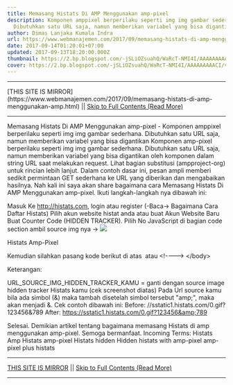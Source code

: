 ```yaml
---
title: Memasang Histats Di AMP Menggunakan amp-pixel
description: Komponen amppixel berperilaku seperti img img gambar sederhana.
  Dibutuhkan satu URL saja, namun memberikan variabel yang bisa digantikan
author: Dimas Lanjaka Kumala Indra
url: https://www.webmanajemen.com/2017/09/memasang-histats-di-amp-menggunakan-amp.html
date: 2017-09-14T01:20:01+07:00
updated: 2017-09-13T18:20:00.000Z
thumbnail: https://2.bp.blogspot.com/-jSLiOZsuahQ/WaRcT-NMI4I/AAAAAAAAACI/vjuid9-u-hE4pT43zsx0XxoytpjWj5HdACLcBGAs/s320/histats-2.jpg
cover: https://2.bp.blogspot.com/-jSLiOZsuahQ/WaRcT-NMI4I/AAAAAAAAACI/vjuid9-u-hE4pT43zsx0XxoytpjWj5HdACLcBGAs/s320/histats-2.jpg
---
```


<hr/> [THIS SITE IS MIRROR](https://www.webmanajemen.com/2017/09/memasang-histats-di-amp-menggunakan-amp.html) || <a href="https://www.webmanajemen.com/2017/09/memasang-histats-di-amp-menggunakan-amp.html" rel="follow" class="button" id="read-more">Skip to Full Contents (Read More)</a> <hr/> Memasang Histats Di AMP Menggunakan amp-pixel - Komponen amppixel berperilaku seperti img img gambar sederhana. Dibutuhkan satu URL saja, namun memberikan variabel yang bisa digantikan Komponen amp-pixel berperilaku seperti img img gambar sederhana. Dibutuhkan satu URL saja, namun memberikan variabel yang bisa digantikan oleh komponen dalam string URL saat melakukan request. Lihat bagian substitusi (ampproject-org) untuk rincian lebih lanjut. 
Dalam contoh dasar ini, pesan ampli memberi sedikit permintaan GET sederhana ke URL yang diberikan dan mengabaikan hasilnya. 
<amp-pixel src="https://foo.com/tracker/foo" layout = "nodisplay"></amp-pixel>
Nah kali ini saya akan share bagaimana cara Memasang Histats Di AMP Menggunakan amp-pixel. Ikuti langkah-langkah nya dibawah ini:

Masuk Ke http://histats.com, login atau register (-Baca-> Bagaimana Cara Daftar Histats) 
Pilih akun website histat anda atau buat Akun Website Baru
Buat Counter Code (HIDDEN TRACKER).
Pilih No JavaScript di bagian code section
ambil source img nya -> <img src="disini" />


Histats Amp-Pixel

Kemudian silahkan pasang kode berikut di atas </body> atau &lt;!--</body>--&gt; &lt;/body&gt;
<amp-pixel src="URL_SOURCE_IMG_HIDDEN_TRACKER_KAMU" layout="nodisplay"></amp-pixel>

Keterangan:

URL_SOURCE_IMG_HIDDEN_TRACKER_KAMU = ganti dengan source image hidden tracker Histats kamu (cek screenshot diatas)
Pada Url source kamu bila ada simbol (&) maka tambah disetelah simbol tersebut "amp;", maka akan menjadi &amp;.
Cek contoh dibawah ini:
Before: 
//sstatic1.histats.com/0.gif?123456&789
After: 
https://sstatic1.histats.com/0.gif?123456&amp;789

Selesai. Demikian artikel tentang bagaimana memasang Histats di amp menggunakan amp-pixel. Semoga bermanfaat. 
Incoming Terms:
Histats Amp
Histats amp-pixel
Histats hidden
Hidden histats with amp-pixel
amp-pixel plus histats <hr/> [THIS SITE IS MIRROR](https://www.webmanajemen.com/2017/09/memasang-histats-di-amp-menggunakan-amp.html) || <a href="https://www.webmanajemen.com/2017/09/memasang-histats-di-amp-menggunakan-amp.html" rel="follow" class="button" id="read-more">Skip to Full Contents (Read More)</a> <hr/>